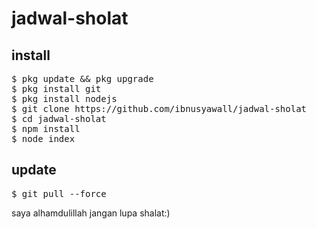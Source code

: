 # jadwal-sholat

## install

<pre>
$ pkg update && pkg upgrade
$ pkg install git
$ pkg install nodejs
$ git clone https://github.com/ibnusyawall/jadwal-sholat
$ cd jadwal-sholat
$ npm install
$ node index
</pre>

## update

<pre>
$ git pull --force
</pre>

saya alhamdulillah jangan lupa shalat:)
